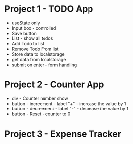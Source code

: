 # Project 1 - TODO App

- useState only
- Input box - controlled
- Save button
- List - show all todos
- Add Todo to list
- Remove Todo From list
- Store data to localstorage
- get data from localstorage
- submit on enter - form handling

# Project 2 - Counter App

- div - Counter number show
- button - increement - label "+" - increase the value by 1
- button - decreement - label "-" - decrease the value by 1
- button - Reset - counter to 0

# Project 3 - Expense Tracker
